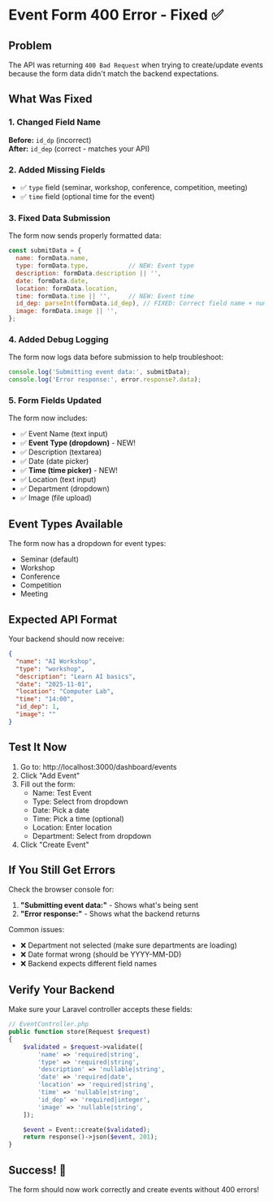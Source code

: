 # Event Form 400 Error - Fixed ✅

## Problem
The API was returning `400 Bad Request` when trying to create/update events because the form data didn't match the backend expectations.

## What Was Fixed

### 1. Changed Field Name
**Before:** `id_dp` (incorrect)  
**After:** `id_dep` (correct - matches your API)

### 2. Added Missing Fields
- ✅ `type` field (seminar, workshop, conference, competition, meeting)
- ✅ `time` field (optional time for the event)

### 3. Fixed Data Submission
The form now sends properly formatted data:

```javascript
const submitData = {
  name: formData.name,
  type: formData.type,           // NEW: Event type
  description: formData.description || '',
  date: formData.date,
  location: formData.location,
  time: formData.time || '',     // NEW: Event time
  id_dep: parseInt(formData.id_dep), // FIXED: Correct field name + number format
  image: formData.image || '',
};
```

### 4. Added Debug Logging
The form now logs data before submission to help troubleshoot:

```javascript
console.log('Submitting event data:', submitData);
console.log('Error response:', error.response?.data);
```

### 5. Form Fields Updated
The form now includes:
- ✅ Event Name (text input)
- ✅ **Event Type (dropdown)** - NEW!
- ✅ Description (textarea)
- ✅ Date (date picker)
- ✅ **Time (time picker)** - NEW!
- ✅ Location (text input)
- ✅ Department (dropdown)
- ✅ Image (file upload)

## Event Types Available

The form now has a dropdown for event types:
- Seminar (default)
- Workshop
- Conference
- Competition
- Meeting

## Expected API Format

Your backend should now receive:

```json
{
  "name": "AI Workshop",
  "type": "workshop",
  "description": "Learn AI basics",
  "date": "2025-11-01",
  "location": "Computer Lab",
  "time": "14:00",
  "id_dep": 1,
  "image": ""
}
```

## Test It Now

1. Go to: http://localhost:3000/dashboard/events
2. Click "Add Event"
3. Fill out the form:
   - Name: Test Event
   - Type: Select from dropdown
   - Date: Pick a date
   - Time: Pick a time (optional)
   - Location: Enter location
   - Department: Select from dropdown
4. Click "Create Event"

## If You Still Get Errors

Check the browser console for:
1. **"Submitting event data:"** - Shows what's being sent
2. **"Error response:"** - Shows what the backend returns

Common issues:
- ❌ Department not selected (make sure departments are loading)
- ❌ Date format wrong (should be YYYY-MM-DD)
- ❌ Backend expects different field names

## Verify Your Backend

Make sure your Laravel controller accepts these fields:

```php
// EventController.php
public function store(Request $request)
{
    $validated = $request->validate([
        'name' => 'required|string',
        'type' => 'required|string',
        'description' => 'nullable|string',
        'date' => 'required|date',
        'location' => 'required|string',
        'time' => 'nullable|string',
        'id_dep' => 'required|integer',
        'image' => 'nullable|string',
    ]);

    $event = Event::create($validated);
    return response()->json($event, 201);
}
```

## Success! 🎉

The form should now work correctly and create events without 400 errors!
